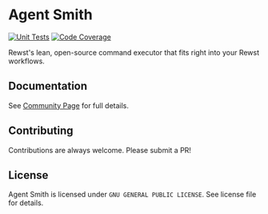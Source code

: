 # Agent Smith

[![Unit Tests](https://github.com/RewstApp/rewst_remote_agent/actions/workflows/unit-tests.yml/badge.svg)](https://github.com/RewstApp/rewst_remote_agent/actions/workflows/unit-tests.yml) 
[![Code Coverage](https://github.com/RewstApp/rewst_remote_agent/actions/workflows/coverage.yml/badge.svg)](https://github.com/RewstApp/rewst_remote_agent/actions/workflows/coverage.yml)

Rewst's lean, open-source command executor that fits right into your Rewst workflows.

## Documentation

See [Community Page](https://docs.rewst.help/community-corner/agent-smith) for full details.

## Contributing

Contributions are always welcome. Please submit a PR!

## License

Agent Smith is licensed under `GNU GENERAL PUBLIC LICENSE`. See license file for details.